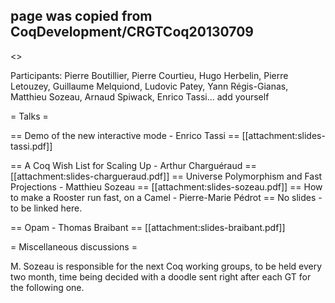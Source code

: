 ## page was copied from CoqDevelopment/CRGTCoq20130709
<<TableOfContents>>

Participants: Pierre Boutillier, Pierre Courtieu, Hugo Herbelin, Pierre Letouzey, Guillaume Melquiond,
Ludovic Patey, Yann Régis-Gianas, Matthieu Sozeau, Arnaud Spiwack, Enrico Tassi... add yourself

= Talks =

== Demo of the new interactive mode - Enrico Tassi ==
[[attachment:slides-tassi.pdf]]

== A Coq Wish List for Scaling Up - Arthur Charguéraud ==
[[attachment:slides-chargueraud.pdf]]
== Universe Polymorphism and Fast Projections - Matthieu Sozeau ==
[[attachment:slides-sozeau.pdf]]
== How to make a Rooster run fast, on a Camel - Pierre-Marie Pédrot ==
No slides - to be linked here.

== Opam - Thomas Braibant ==
[[attachment:slides-braibant.pdf]]

= Miscellaneous discussions =

M. Sozeau is responsible for the next Coq working groups, to be held every
two month, time being decided with a doodle sent right after each GT for 
the following one.
